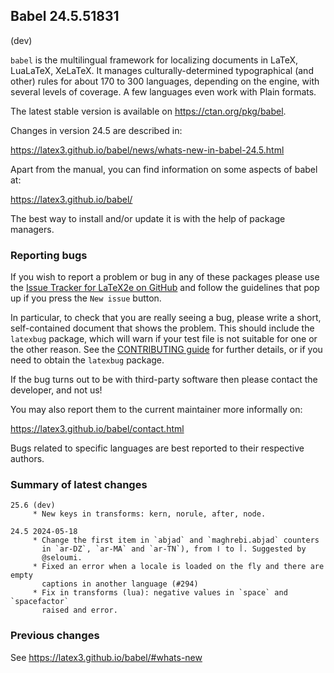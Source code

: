 ## Babel 24.5.51831

(dev)

`babel` is the multilingual framework for localizing documents in
LaTeX, LuaLaTeX, XeLaTeX. It manages culturally-determined
typographical (and other) rules for about 170 to 300 languages,
depending on the engine, with several levels of coverage. A few
languages even work with Plain formats.

The latest stable version is available on <https://ctan.org/pkg/babel>.

Changes in version 24.5 are described in:

https://latex3.github.io/babel/news/whats-new-in-babel-24.5.html

Apart from the manual, you can find information on some aspects of babel at:

https://latex3.github.io/babel/

The best way to install and/or update it is with the help of package
managers.

### Reporting bugs

If you wish to report a problem or bug in any of these packages please
use the
[Issue Tracker for LaTeX2e on GitHub](https://github.com/latex3/babel/issues)
and follow the guidelines that pop up if you press the `New issue`
button.

In particular, to check that you are really seeing a bug, please write
a short, self-contained document that shows the problem. This should
include the `latexbug` package, which will warn if your test file is
not suitable for one or the other reason. See the
[CONTRIBUTING guide](https://github.com/latex3/latex2e/blob/master/CONTRIBUTING.md)
for further details, or if you need to obtain the `latexbug` package.

If the bug turns out to be with third-party software then please
contact the developer, and not us!

You may also report them to the current maintainer more informally on:

   https://latex3.github.io/babel/contact.html

Bugs related to specific languages are best reported to their
respective authors.

### Summary of latest changes
```
25.6 (dev)
     * New keys in transforms: kern, norule, after, node.

24.5 2024-05-18
     * Change the first item in `abjad` and `maghrebi.abjad` counters
       in `ar-DZ`, `ar-MA` and `ar-TN`), from ا to أ. Suggested by
       @seloumi.
     * Fixed an error when a locale is loaded on the fly and there are empty
       captions in another language (#294)
     * Fix in transforms (lua): negative values in `space` and `spacefactor`
       raised and error.
```

### Previous changes

See https://latex3.github.io/babel/#whats-new

